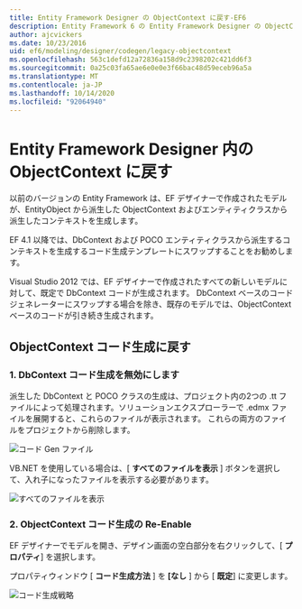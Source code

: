 ```yaml
---
title: Entity Framework Designer の ObjectContext に戻す-EF6
description: Entity Framework 6 の Entity Framework Designer の ObjectContext に戻す
author: ajcvickers
ms.date: 10/23/2016
uid: ef6/modeling/designer/codegen/legacy-objectcontext
ms.openlocfilehash: 563c1defd12a72836a158d9c2398202c421dd6f3
ms.sourcegitcommit: 0a25c03fa65ae6e0e0e3f66bac48d59eceb96a5a
ms.translationtype: MT
ms.contentlocale: ja-JP
ms.lasthandoff: 10/14/2020
ms.locfileid: "92064940"
---
```

# <a name="reverting-to-objectcontext-in-entity-framework-designer"></a>Entity Framework Designer 内の ObjectContext に戻す
以前のバージョンの Entity Framework は、EF デザイナーで作成されたモデルが、EntityObject から派生した ObjectContext およびエンティティクラスから派生したコンテキストを生成します。

EF 4.1 以降では、DbContext および POCO エンティティクラスから派生するコンテキストを生成するコード生成テンプレートにスワップすることをお勧めします。

Visual Studio 2012 では、EF デザイナーで作成されたすべての新しいモデルに対して、既定で DbContext コードが生成されます。 DbContext ベースのコードジェネレーターにスワップする場合を除き、既存のモデルでは、ObjectContext ベースのコードが引き続き生成されます。

## <a name="reverting-back-to-objectcontext-code-generation"></a>ObjectContext コード生成に戻す

### <a name="1-disable-dbcontext-code-generation"></a>1. DbContext コード生成を無効にします

派生した DbContext と POCO クラスの生成は、プロジェクト内の2つの .tt ファイルによって処理されます。ソリューションエクスプローラーで .edmx ファイルを展開すると、これらのファイルが表示されます。 これらの両方のファイルをプロジェクトから削除します。

![コード Gen ファイル](~/ef6/media/codegenfiles.png)

VB.NET を使用している場合は、[ **すべてのファイルを表示** ] ボタンを選択して、入れ子になったファイルを表示する必要があります。

![すべてのファイルを表示](~/ef6/media/showallfiles.png)

### <a name="2-re-enable-objectcontext-code-generation"></a>2. ObjectContext コード生成の Re-Enable

EF デザイナーでモデルを開き、デザイン画面の空白部分を右クリックして、[ **プロパティ**] を選択します。

プロパティウィンドウ [ **コード生成方法** ] を **[なし** ] から [ **既定**] に変更します。

![コード生成戦略](~/ef6/media/codegenstrategy.png)
